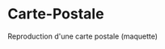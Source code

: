 # Carte-Postale
Reproduction d'une carte postale (maquette)
<a href="https://zupimages.net/viewer.php?id=20/28/xi3i.png"><img src="https://zupimages.net/up/20/28/xi3i.png" alt="" /></a>
